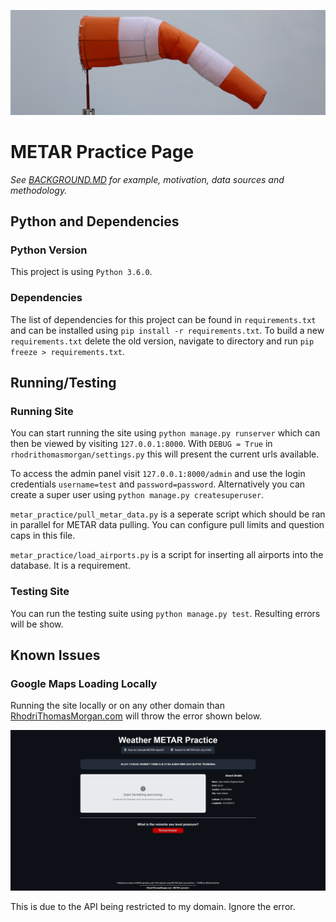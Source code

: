 ![Banner Image](documentation_sources/banner.png)

# METAR Practice Page

*See [BACKGROUND.MD](BACKGROUND.md) for example, motivation, data sources and methodology.*

## Python and Dependencies

### Python Version

This project is using `Python 3.6.0`.

### Dependencies
 
 The list of dependencies for this project can be found in `requirements.txt` and can be installed using `pip install -r requirements.txt`. To build a new `requirements.txt` delete the old version, navigate to directory and run `pip freeze > requirements.txt`.
 
 ## Running/Testing
 
 ### Running Site
 
 You can start running the site using `python manage.py runserver` which can then be viewed by visiting `127.0.0.1:8000`. With `DEBUG = True` in `rhodrithomasmorgan/settings.py` this will present the current urls available.
 
 To access the admin panel visit `127.0.0.1:8000/admin` and use the login credentials `username=test` and `password=password`. Alternatively you can create a super user using `python manage.py createsuperuser`.

`metar_practice/pull_metar_data.py` is a seperate script which should be ran in parallel for METAR data pulling. You can configure pull limits and question caps in this file.

`metar_practice/load_airports.py` is a script for inserting all airports into the database. It is a requirement.

 
 ### Testing Site
 
 You can run the testing suite using `python manage.py test`. Resulting errors will be show.

## Known Issues

### Google Maps Loading Locally

Running the site locally or on any other domain than [RhodriThomasMorgan.com](www.RhodriThomasMorgan.com) will throw the error shown below. 

![Local Maps Error](documentation_sources/local_maps_error.png)

This is due to the API being restricted to my domain. Ignore the error.
